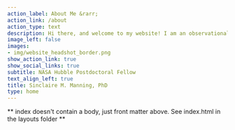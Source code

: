 ```yaml
---
action_label: About Me &rarr;
action_link: /about
action_type: text
description: Hi there, and welcome to my website! I am an observational astronomer working to understand the formation and evolution of heavily dust-obscured galaxies in the early Universe.
image_left: false
images:
- img/website_headshot_border.png
show_action_link: true
show_social_links: true
subtitle: NASA Hubble Postdoctoral Fellow
text_align_left: true
title: Sinclaire M. Manning, PhD
type: home
---
```


** index doesn't contain a body, just front matter above.
See index.html in the layouts folder **
